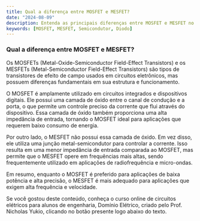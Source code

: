 ```yaml
---
title: Qual a diferença entre MOSFET e MESFET?
date: "2024-08-09"
description: Entenda as principais diferenças entre MOSFET e MESFET no contexto de semicondutores.
keywords: [MOSFET, MESFET, Semicondutor, Diodo]
---
```


### Qual a diferença entre MOSFET e MESFET?

Os MOSFETs (Metal-Oxide-Semiconductor Field-Effect Transistors) e os MESFETs (Metal-Semiconductor Field-Effect Transistors) são tipos de transistores de efeito de campo usados em circuitos eletrônicos, mas possuem diferenças fundamentais em sua estrutura e funcionamento.

O MOSFET é amplamente utilizado em circuitos integrados e dispositivos digitais. Ele possui uma camada de óxido entre o canal de condução e a porta, o que permite um controle preciso da corrente que flui através do dispositivo. Essa camada de óxido também proporciona uma alta impedância de entrada, tornando o MOSFET ideal para aplicações que requerem baixo consumo de energia.

Por outro lado, o MESFET não possui essa camada de óxido. Em vez disso, ele utiliza uma junção metal-semicondutor para controlar a corrente. Isso resulta em uma menor impedância de entrada comparada ao MOSFET, mas permite que o MESFET opere em frequências mais altas, sendo frequentemente utilizado em aplicações de radiofrequência e micro-ondas.

Em resumo, enquanto o MOSFET é preferido para aplicações de baixa potência e alta precisão, o MESFET é mais adequado para aplicações que exigem alta frequência e velocidade.

Se você gostou deste conteúdo, conheça o curso online de circuitos elétricos para alunos de engenharia, Domínio Elétrico, criado pelo Prof. Nicholas Yukio, clicando no botão presente logo abaixo do texto.